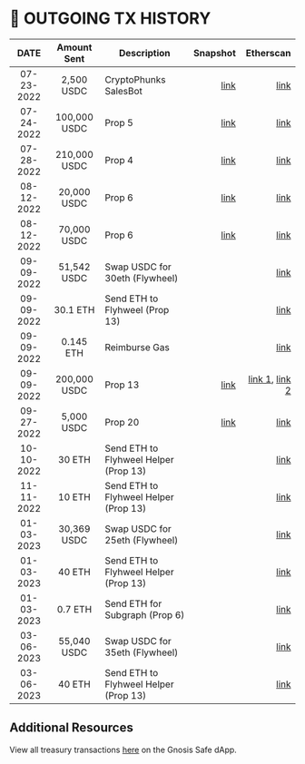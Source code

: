 # 💸 OUTGOING TX HISTORY

|    DATE    |  Amount Sent | Description                           |                                                                                                                    Snapshot |                                                                                                                                                                                                  Etherscan |
| :--------: | :----------: | ------------------------------------- | --------------------------------------------------------------------------------------------------------------------------: | ---------------------------------------------------------------------------------------------------------------------------------------------------------------------------------------------------------: |
| 07-23-2022 |  2,500 USDC  | CryptoPhunks SalesBot                 | [link](https://snapshot.org/#/choppervault.eth/proposal/0xf0f52d964d9e08be7367f0dd068d74bb0b7cd7549751c4908c94c53c6f7c78b1) |                                                                                                         [link](https://etherscan.io/tx/0x554574b41f80ee6a5a35fd311c2c93785bc54eaa78ff0719bcf9c8e06a56fc9e) |
| 07-24-2022 | 100,000 USDC | Prop 5                                | [link](https://snapshot.org/#/choppervault.eth/proposal/0x3051464a343dca2ea791fcbcbb4053fbe0ce59e74ebdb0be499bd3fd0a07e680) |                                                                                                         [link](https://etherscan.io/tx/0x8edb97dbcc7e978a76935ba4bac425a8c014948baab3ea76a70e3a0f3c2dde71) |
| 07-28-2022 | 210,000 USDC | Prop 4                                | [link](https://snapshot.org/#/choppervault.eth/proposal/0x3f58fe4b57fe01a6283448f765747f5ab9dde3017af658abe7301806f95db9d6) |                                                                                                         [link](https://etherscan.io/tx/0xa3f0f97c5d5c7f31942bc92137c79f2c61f57dba7a4f74f779a5972879255614) |
| 08-12-2022 |  20,000 USDC | Prop 6                                | [link](https://snapshot.org/#/choppervault.eth/proposal/0xe285dffcb2734deac18a3682288ce157a4c67899102123eb312c1def1759a9db) |                                                                                                         [link](https://etherscan.io/tx/0x440af4138dd04a9c5378cf82c2a446e32575f586e0fc2a5bc268b52381e53bff) |
| 08-12-2022 |  70,000 USDC | Prop 6                                | [link](https://snapshot.org/#/choppervault.eth/proposal/0xe285dffcb2734deac18a3682288ce157a4c67899102123eb312c1def1759a9db) |                                                                                                         [link](https://etherscan.io/tx/0x3d08916e0bd4174e0e70a828a650f0fdd26b63b8048513a3f0d1f974af7e1548) |
| 09-09-2022 |  51,542 USDC | Swap USDC for 30eth (Flywheel)        |                                                                                                                             |                                                                                                         [link](https://etherscan.io/tx/0x7f260477d3cf89162c7f25cc3ded5aec0d1db54062b759ae012eda3ee57c9333) |
| 09-09-2022 |   30.1 ETH   | Send ETH to Flyhweel (Prop 13)        |                                                                                                                             |                                                                                                         [link](https://etherscan.io/tx/0x2eace95c42581a154af5fbabc0ab57d899d6e9984295b5c9189e5fd5cb023fc8) |
| 09-09-2022 |   0.145 ETH  | Reimburse Gas                         |                                                                                                                             |                                                                                                         [link](https://etherscan.io/tx/0xeff6110eeefecf677393ed3bbdfca2951e64d0452a69e34042f853bda0969ab1) |
| 09-09-2022 | 200,000 USDC | Prop 13                               | [link](https://snapshot.org/#/choppervault.eth/proposal/0x3cb1be6a74d81f00f46e59495b09bf2d8a4ed678c143b6ca1be8b0f67cd939b3) | [link 1](https://etherscan.io/tx/0x16b3f5a91534f896470daa94e0fe8b61cfe7f97226cd29314dec9056354ca624), [link 2](https://etherscan.io/tx/0xa891338d19dd84db19ff23fd2b03d52a2a3afb21e80853271b2645f8e546ede3) |
| 09-27-2022 |  5,000 USDC  | Prop 20                               | [link](https://snapshot.org/#/choppervault.eth/proposal/0x2a22e33a87a3756d59aeae61440fc9ee9868483b75bac2bceb91d3676ee967ab) |                                                                                                         [link](https://etherscan.io/tx/0x958da18304e873c0ca0d0ec28548d2277970c3d97bca3ba15b72c8f0528ca0f7) |
| 10-10-2022 |    30 ETH    | Send ETH to Flyhweel Helper (Prop 13) |                                                                                                                             |                                                                                                         [link](https://etherscan.io/tx/0x437902794749e45608d300801c1848d1181bce014d0db1f99f6c23e7c7ae50e6) |
| 11-11-2022 |    10 ETH    | Send ETH to Flyhweel Helper (Prop 13) |                                                                                                                             |                                                                                                         [link](https://etherscan.io/tx/0x986d334e228eb8742efe40d352028a47ebb9f2768a7f788396dc3e0fec529b01) |
| 01-03-2023 |  30,369 USDC | Swap USDC for 25eth (Flywheel)        |                                                                                                                             |                                                                                                         [link](https://etherscan.io/tx/0x5a8adae643875f4193570335162cbad763c7d0f0d32d187ae59ee7690c7714fc) |
| 01-03-2023 |    40 ETH    | Send ETH to Flyhweel Helper (Prop 13) |                                                                                                                             |                                                                                                         [link](https://etherscan.io/tx/0x758f4df01d9d48e41c736aa66db024546ef4abed00d661c890276b829aa0e02b) |
| 01-03-2023 |    0.7 ETH   | Send ETH for Subgraph (Prop 6)        |                                                                                                                             |                                                                                                         [link](https://etherscan.io/tx/0x758f4df01d9d48e41c736aa66db024546ef4abed00d661c890276b829aa0e02b) |
| 03-06-2023 |  55,040 USDC | Swap USDC for 35eth (Flywheel)        |                                                                                                                             |                                                                                                         [link](https://etherscan.io/tx/0x2af898e0881e233c5991b2496916a7b3763a9d5f9eb22aac584b8862b6cae52e) |
| 03-06-2023 |    40 ETH    | Send ETH to Flyhweel Helper (Prop 13) |                                                                                                                             |                                                                                                         [link](https://etherscan.io/tx/0xc1e7eee3e4205f76c963b9995cc56c3d5dc434d549f953017cdd1915769f98d0) |

## Additional Resources

View all treasury transactions [here](https://app.safe.global/transactions/history?safe=eth:0x61f874551c69f0E40c9f55219107B408C989aDEc) on the Gnosis Safe dApp.
